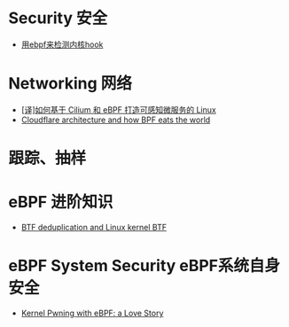 

# Security 安全
* [用ebpf来检测内核hook](https://blog.tofile.dev/2021/07/07/ebpf-hooks.html)

# Networking 网络
* [[译]如何基于 Cilium 和 eBPF 打造可感知微服务的 Linux](https://arthurchiao.art/blog/how-to-make-linux-microservice-aware-with-cilium-zh/)
* [Cloudflare architecture and how BPF eats the world](https://blog.cloudflare.com/cloudflare-architecture-and-how-bpf-eats-the-world/)

# 跟踪、抽样 


# eBPF 进阶知识
* [BTF deduplication and Linux kernel BTF](https://nakryiko.com/posts/btf-dedup/)


# eBPF System Security  eBPF系统自身安全
* [Kernel Pwning with eBPF: a Love Story](https://www.graplsecurity.com/post/kernel-pwning-with-ebpf-a-love-story)
